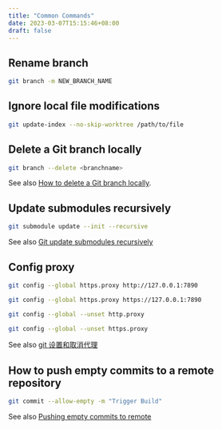 ```yaml
---
title: "Common Commands"
date: 2023-03-07T15:15:46+08:00
draft: false
---
```


## Rename branch

``` bash
git branch -m NEW_BRANCH_NAME
```

## Ignore local file modifications

``` bash
git update-index --no-skip-worktree /path/to/file
```

## Delete a Git branch locally

``` bash
git branch --delete <branchname>
```

See also [How to delete a Git branch locally](https://www.theserverside.com/blog/Coffee-Talk-Java-News-Stories-and-Opinions/delete-local-git-branch-origin-force-merge-all).

## Update submodules recursively

``` bash
git submodule update --init --recursive
```

See also [Git update submodules recursively](https://stackoverflow.com/a/10168693)

## Config proxy

``` bash
git config --global https.proxy http://127.0.0.1:7890

git config --global https.proxy https://127.0.0.1:7890

git config --global --unset http.proxy

git config --global --unset https.proxy
```

See also [git 设置和取消代理](https://gist.github.com/laispace/666dd7b27e9116faece6#gistcomment-2026447)

## How to push empty commits to a remote repository

``` bash
git commit --allow-empty -m "Trigger Build"
```

See also [Pushing empty commits to remote](https://stackoverflow.com/questions/20138640/pushing-empty-commits-to-remote)
